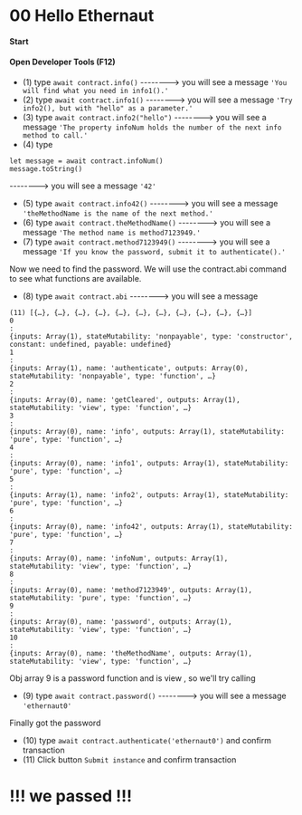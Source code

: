 # 00 Hello Ethernaut


#### Start
#### Open Developer Tools (F12)

- (1) type `await contract.info()` 
--------> you will see a message `'You will find what you need in info1().'`
- (2) type  `await contract.info1()`
--------> you will see a message `'Try info2(), but with "hello" as a parameter.'` 
- (3) type  `await contract.info2("hello")`
--------> you will see a message `'The property infoNum holds the number of the next info method to call.'` 
- (4) type  
```
let message = await contract.infoNum()
message.toString()
```
--------> you will see a message `'42'` 
- (5) type  `await contract.info42()`
--------> you will see a message `'theMethodName is the name of the next method.'` 
- (6) type  `await contract.theMethodName()`
--------> you will see a message `'The method name is method7123949.'` 
- (7) type  `await contract.method7123949()`
--------> you will see a message `'If you know the password, submit it to authenticate().'` 

Now we need to find the password. We will use the contract.abi command to see what functions are available. 

- (8) type  `await contract.abi`
--------> you will see a message 
```
(11) [{…}, {…}, {…}, {…}, {…}, {…}, {…}, {…}, {…}, {…}, {…}]
0
: 
{inputs: Array(1), stateMutability: 'nonpayable', type: 'constructor', constant: undefined, payable: undefined}
1
: 
{inputs: Array(1), name: 'authenticate', outputs: Array(0), stateMutability: 'nonpayable', type: 'function', …}
2
: 
{inputs: Array(0), name: 'getCleared', outputs: Array(1), stateMutability: 'view', type: 'function', …}
3
: 
{inputs: Array(0), name: 'info', outputs: Array(1), stateMutability: 'pure', type: 'function', …}
4
: 
{inputs: Array(0), name: 'info1', outputs: Array(1), stateMutability: 'pure', type: 'function', …}
5
: 
{inputs: Array(1), name: 'info2', outputs: Array(1), stateMutability: 'pure', type: 'function', …}
6
: 
{inputs: Array(0), name: 'info42', outputs: Array(1), stateMutability: 'pure', type: 'function', …}
7
: 
{inputs: Array(0), name: 'infoNum', outputs: Array(1), stateMutability: 'view', type: 'function', …}
8
: 
{inputs: Array(0), name: 'method7123949', outputs: Array(1), stateMutability: 'pure', type: 'function', …}
9
: 
{inputs: Array(0), name: 'password', outputs: Array(1), stateMutability: 'view', type: 'function', …}
10
: 
{inputs: Array(0), name: 'theMethodName', outputs: Array(1), stateMutability: 'view', type: 'function', …}

```
Obj array 9 is a password function and is view , so we'll try calling

- (9) type  `await contract.password()`
--------> you will see a message `'ethernaut0'` 

Finally got the password

- (10) type  `await contract.authenticate('ethernaut0')` and confirm transaction
- (11) Click button  `Submit instance` and confirm transaction

# !!! we passed !!!


